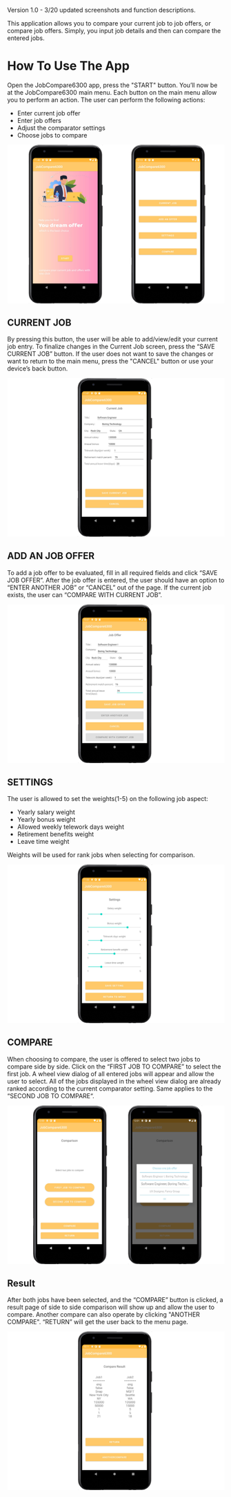 
Version 1.0 - 3/20 updated screenshots and function descriptions.

This application allows you to compare your current job to job offers, or compare job offers. Simply, you input job details and then can compare the entered jobs.

# How To Use The App
Open the JobCompare6300 app, press the "START" button.
You’ll now be at the JobCompare6300 main menu.
Each button on the main menu allow you to perform an action.
The user can perform the following actions:
* Enter current job offer
* Enter job offers
* Adjust the comparator settings
* Choose jobs to compare

![Portal](images/portal.jpg)

## CURRENT JOB
By pressing this button, the user will be able to add/view/edit your current job entry. To finalize changes in the Current Job screen, press the “SAVE CURRENT JOB” button. If the user does not want to save the changes or want to return to the main menu, press the "CANCEL" button or use your device’s back button.

![Current Job](./images/Current.jpg)

## ADD AN JOB OFFER
To add a job offer to be evaluated, fill in all required fields and click “SAVE JOB OFFER”. After the job offer is entered, the user should have an option to “ENTER ANOTHER JOB” or “CANCEL” out of the page. If the current job exists, the user can “COMPARE WITH CURRENT JOB”.

![Job Offer](./images/JobOffer.jpg)

## SETTINGS
The user is allowed to set the weights(1-5) on the following job aspect:

* Yearly salary weight
* Yearly bonus weight
* Allowed weekly telework days weight
* Retirement benefits weight
* Leave time weight

Weights will be used for rank jobs when selecting for comparison.

![Compare](./images/Settings.jpg)


## COMPARE
When choosing to compare, the user is offered to select two jobs to compare side by side. Click on the “FIRST JOB TO COMPARE” to select the first job. A wheel view dialog of all entered jobs will appear and allow the user to select. All of the jobs displayed in the wheel view dialog are already ranked according to the current comparator setting. Same applies to the “SECOND JOB TO COMPARE“. 

![toCompare](./images/toCompare.jpg)

## Result

After both jobs have been selected, and the “COMPARE” button is clicked, a result page of side to side comparison will show up and allow the user to compare. Another compare can also operate by clicking "ANOTHER COMPARE". “RETURN” will get the user back to the menu page.

![Compare](./images/Compare.jpg)
